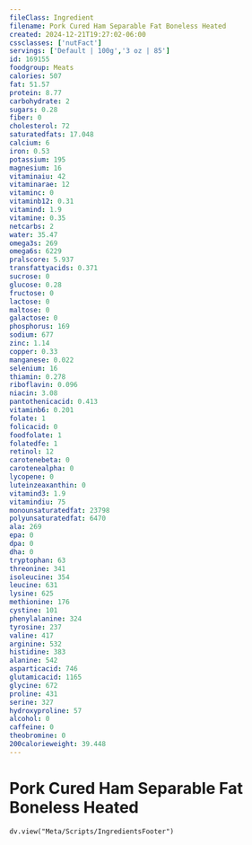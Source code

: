```yaml
---
fileClass: Ingredient
filename: Pork Cured Ham Separable Fat Boneless Heated
created: 2024-12-21T19:27:02-06:00
cssclasses: ['nutFact']
servings: ['Default | 100g','3 oz | 85']
id: 169155
foodgroup: Meats
calories: 507
fat: 51.57
protein: 8.77
carbohydrate: 2
sugars: 0.28
fiber: 0
cholesterol: 72
saturatedfats: 17.048
calcium: 6
iron: 0.53
potassium: 195
magnesium: 16
vitaminaiu: 42
vitaminarae: 12
vitaminc: 0
vitaminb12: 0.31
vitamind: 1.9
vitamine: 0.35
netcarbs: 2
water: 35.47
omega3s: 269
omega6s: 6229
pralscore: 5.937
transfattyacids: 0.371
sucrose: 0
glucose: 0.28
fructose: 0
lactose: 0
maltose: 0
galactose: 0
phosphorus: 169
sodium: 677
zinc: 1.14
copper: 0.33
manganese: 0.022
selenium: 16
thiamin: 0.278
riboflavin: 0.096
niacin: 3.08
pantothenicacid: 0.413
vitaminb6: 0.201
folate: 1
folicacid: 0
foodfolate: 1
folatedfe: 1
retinol: 12
carotenebeta: 0
carotenealpha: 0
lycopene: 0
luteinzeaxanthin: 0
vitamind3: 1.9
vitamindiu: 75
monounsaturatedfat: 23798
polyunsaturatedfat: 6470
ala: 269
epa: 0
dpa: 0
dha: 0
tryptophan: 63
threonine: 341
isoleucine: 354
leucine: 631
lysine: 625
methionine: 176
cystine: 101
phenylalanine: 324
tyrosine: 237
valine: 417
arginine: 532
histidine: 383
alanine: 542
asparticacid: 746
glutamicacid: 1165
glycine: 672
proline: 431
serine: 327
hydroxyproline: 57
alcohol: 0
caffeine: 0
theobromine: 0
200calorieweight: 39.448
---
```


# Pork Cured Ham Separable Fat Boneless Heated

```dataviewjs
dv.view("Meta/Scripts/IngredientsFooter")
```
